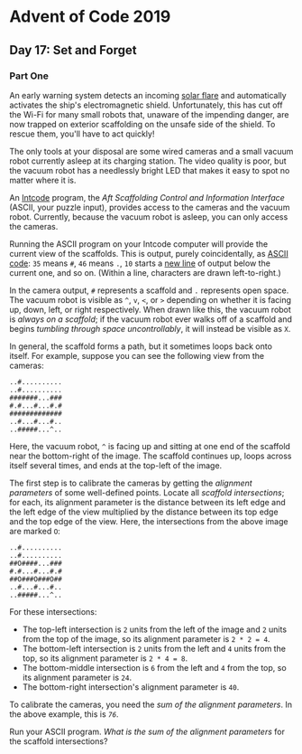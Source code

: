 # Advent of Code 2019

## Day 17: Set and Forget

### Part One

An early warning system detects an incoming [solar flare][1] and automatically
activates the ship's electromagnetic shield.  Unfortunately, this has cut off
the Wi-Fi for many small robots that, unaware of the impending danger, are now
trapped on exterior scaffolding on the unsafe side of the shield.  To rescue
them, you'll have to act quickly!

[1]: https://en.wikipedia.org/wiki/Solar_flare

The only tools at your disposal are some wired cameras and a small vacuum robot
currently asleep at its charging station.  The video quality is poor, but the
vacuum robot has a needlessly bright LED that makes it easy to spot no matter
where it is.

An [Intcode][2] program, the *Aft Scaffolding Control and Information
Interface* (ASCII, your puzzle input), provides access to the cameras and the
vacuum robot.  Currently, because the vacuum robot is asleep, you can only
access the cameras.

[2]: https://adventofcode.com/2019/day/9

Running the ASCII program on your Intcode computer will provide the current
view of the scaffolds.  This is output, purely coincidentally, as [ASCII
code][4]: `35` means `#`, `46` means `.`, `10` starts a [new line][3] of output
below the current one, and so on.  (Within a line, characters are drawn
left-to-right.)

[3]: https://en.wikipedia.org/wiki/Newline#In_programming_languages
[4]: https://simple.wikipedia.org/wiki/ASCII

In the camera output, `#` represents a scaffold and `.` represents open space.
The vacuum robot is visible as `^`, `v`, `<`, or `>` depending on whether it is
facing up, down, left, or right respectively.  When drawn like this, the vacuum
robot is *always on a scaffold*; if the vacuum robot ever walks off of a
scaffold and begins *tumbling through space uncontrollably*, it will instead be
visible as `X`.

In general, the scaffold forms a path, but it sometimes loops back onto itself.
For example, suppose you can see the following view from the cameras:

```
..#..........
..#..........
#######...###
#.#...#...#.#
#############
..#...#...#..
..#####...^..
```

Here, the vacuum robot, `^` is facing up and sitting at one end of the scaffold
near the bottom-right of the image.  The scaffold continues up, loops across
itself several times, and ends at the top-left of the image.

The first step is to calibrate the cameras by getting the *alignment
parameters* of some well-defined points.  Locate all *scaffold intersections*;
for each, its alignment parameter is the distance between its left edge and the
left edge of the view multiplied by the distance between its top edge and the
top edge of the view.  Here, the intersections from the above image are marked
`O`:

```
..#..........
..#..........
##O####...###
#.#...#...#.#
##O###O###O##
..#...#...#..
..#####...^..
```

For these intersections:

- The top-left intersection is `2` units from the left of the image and `2`
  units from the top of the image, so its alignment parameter is `2 * 2 = 4`.
- The bottom-left intersection is `2` units from the left and `4` units from
  the top, so its alignment parameter is `2 * 4 = 8`.
- The bottom-middle intersection is `6` from the left and `4` from the top, so
  its alignment parameter is `24`.
- The bottom-right intersection's alignment parameter is `40`.

To calibrate the cameras, you need the *sum of the alignment parameters*.  In
the above example, this is *`76`*.

Run your ASCII program.  *What is the sum of the alignment parameters* for the
scaffold intersections?
